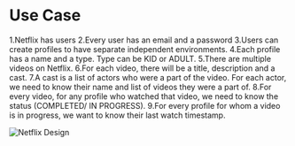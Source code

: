 # **Use Case**

1.Netflix has users
2.Every user has an email and a password
3.Users can create profiles to have separate independent environments.
4.Each profile has a name and a type. Type can be KID or ADULT.
5.There are multiple videos on Netflix.
6.For each video, there will be a title, description and a cast.
7.A cast is a list of actors who were a part of the video. For each actor, we need to know their name and list of videos they were a part of.
8.For every video, for any profile who watched that video, we need to know the status (COMPLETED/ IN PROGRESS).
9.For every profile for whom a video is in progress, we want to know their last watch timestamp.

![](/Users/hemanth/Downloads/Netflix.png "Netflix Design")